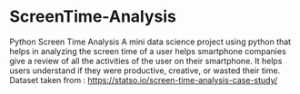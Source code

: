 # ScreenTime-Analysis
Python Screen Time Analysis
A mini data science project using python that helps in analyzing the screen time of a user helps smartphone companies give a review of all the activities of the user on their smartphone.
It helps users understand if they were productive, creative, or wasted their time.
Dataset taken from : https://statso.io/screen-time-analysis-case-study/
